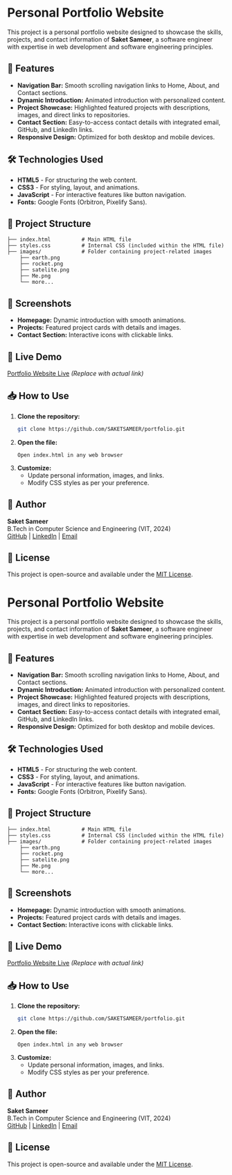 
# Personal Portfolio Website

This project is a personal portfolio website designed to showcase the skills, projects, and contact information of **Saket Sameer**, a software engineer with expertise in web development and software engineering principles.

## 🚀 Features

- **Navigation Bar:** Smooth scrolling navigation links to Home, About, and Contact sections.
- **Dynamic Introduction:** Animated introduction with personalized content.
- **Project Showcase:** Highlighted featured projects with descriptions, images, and direct links to repositories.
- **Contact Section:** Easy-to-access contact details with integrated email, GitHub, and LinkedIn links.
- **Responsive Design:** Optimized for both desktop and mobile devices.

## 🛠️ Technologies Used

- **HTML5** - For structuring the web content.
- **CSS3** - For styling, layout, and animations.
- **JavaScript** - For interactive features like button navigation.
- **Fonts:** Google Fonts (Orbitron, Pixelify Sans).

## 📂 Project Structure

```
├── index.html          # Main HTML file
├── styles.css          # Internal CSS (included within the HTML file)
├── images/             # Folder containing project-related images
    ├── earth.png
    ├── rocket.png
    ├── satelite.png
    ├── Me.png
    └── more...
```

## 📸 Screenshots

- **Homepage:** Dynamic introduction with smooth animations.
- **Projects:** Featured project cards with details and images.
- **Contact Section:** Interactive icons with clickable links.

## 🔗 Live Demo

[Portfolio Website Live](https://example.com) *(Replace with actual link)*

## 📥 How to Use

1. **Clone the repository:**
   ```bash
   git clone https://github.com/SAKETSAMEER/portfolio.git
   ```
2. **Open the file:**
   ```
   Open index.html in any web browser
   ```
3. **Customize:**
   - Update personal information, images, and links.
   - Modify CSS styles as per your preference.

## 👤 Author

**Saket Sameer**  
B.Tech in Computer Science and Engineering (VIT, 2024)  
[GitHub](https://github.com/SAKETSAMEER) | [LinkedIn](https://www.linkedin.com/in/saket-sameer-1b9097269/) | [Email](mailto:sameersaket125@gmail.com)

## 📜 License

This project is open-source and available under the [MIT License](LICENSE).


# Personal Portfolio Website

This project is a personal portfolio website designed to showcase the skills, projects, and contact information of **Saket Sameer**, a software engineer with expertise in web development and software engineering principles.

## 🚀 Features

- **Navigation Bar:** Smooth scrolling navigation links to Home, About, and Contact sections.
- **Dynamic Introduction:** Animated introduction with personalized content.
- **Project Showcase:** Highlighted featured projects with descriptions, images, and direct links to repositories.
- **Contact Section:** Easy-to-access contact details with integrated email, GitHub, and LinkedIn links.
- **Responsive Design:** Optimized for both desktop and mobile devices.

## 🛠️ Technologies Used

- **HTML5** - For structuring the web content.
- **CSS3** - For styling, layout, and animations.
- **JavaScript** - For interactive features like button navigation.
- **Fonts:** Google Fonts (Orbitron, Pixelify Sans).

## 📂 Project Structure

```
├── index.html          # Main HTML file
├── styles.css          # Internal CSS (included within the HTML file)
├── images/             # Folder containing project-related images
    ├── earth.png
    ├── rocket.png
    ├── satelite.png
    ├── Me.png
    └── more...
```

## 📸 Screenshots

- **Homepage:** Dynamic introduction with smooth animations.
- **Projects:** Featured project cards with details and images.
- **Contact Section:** Interactive icons with clickable links.

## 🔗 Live Demo

[Portfolio Website Live](https://example.com) *(Replace with actual link)*

## 📥 How to Use

1. **Clone the repository:**
   ```bash
   git clone https://github.com/SAKETSAMEER/portfolio.git
   ```
2. **Open the file:**
   ```
   Open index.html in any web browser
   ```
3. **Customize:**
   - Update personal information, images, and links.
   - Modify CSS styles as per your preference.

## 👤 Author

**Saket Sameer**  
B.Tech in Computer Science and Engineering (VIT, 2024)  
[GitHub](https://github.com/SAKETSAMEER) | [LinkedIn](https://www.linkedin.com/in/saket-sameer-1b9097269/) | [Email](mailto:sameersaket125@gmail.com)

## 📜 License

This project is open-source and available under the [MIT License](LICENSE).

